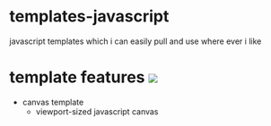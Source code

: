 # templates-javascript
javascript templates which i can easily pull and use where ever i like
# template features ![](https://img.shields.io/badge/templates-1-green)
* canvas template
  * viewport-sized javascript canvas
